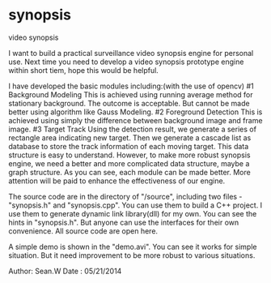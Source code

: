 synopsis
========

video synopsis


  I want to build a practical surveillance video synopsis engine for personal use. Next time you need to develop a video synopsis prototype engine within short tiem, hope this would be helpful.

  I have developed the basic modules including:(with the use of opencv)
    #1  Background Modeling
      This is achieved using running average method for stationary background. The outcome is acceptable. But cannot be made better using algorithm like Gauss Modeling.
    #2  Foreground Detection
      This is achieved using simply the difference between background image and frame image. 
    #3 Target Track
      Using the detection result, we generate a series of rectangle area indicating new target. Then we generate a cascade list as database to store the track information 
      of each moving target. This data structure is easy to understand. However, to make more robust synopsis engine, we need a better and more complicated data structure, 
      maybe a graph structure.
  As you can see, each module can be made better. More attention will be paid to enhance the effectiveness of our engine.
  
  The source code are in the directory of "/source", including two files - "synopsis.h" and "synopsis.cpp". You can use them to build a C++ project. I use them to generate dynamic link library(dll) for my own. You can see the hints in "synopsis.h". But anyone can use the interfaces for their own convenience. All source code are open here. 

  A simple demo is shown in the "demo.avi". You can see it works for simple situation. But it need improvement to be more robust to various situations.


Author: Sean.W
Date  : 05/21/2014
